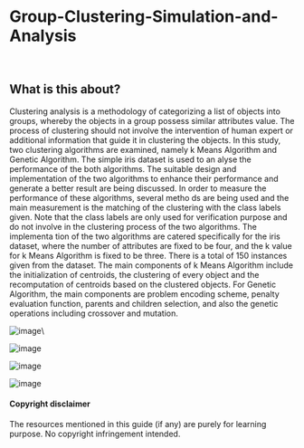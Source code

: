 # Group-Clustering-Simulation-and-Analysis
<br>

## What is this about?
Clustering analysis is a methodology of categorizing a list of objects into groups, whereby the objects
in a group possess similar attributes value. The process of clustering should not involve the intervention
of human expert or additional information that guide it in clustering the objects.
In this study, two clustering algorithms are examined, namely k Means Algorithm and Genetic
Algorithm. The simple iris dataset is used to an alyse the performance of the both algorithms. The suitable
design and implementation of the two algorithms to enhance their performance and generate a better
result are being discussed. In order to measure the performance of these algorithms, several metho ds
are being used and the main measurement is the matching of the clustering with the class labels given.
Note that the class labels are only used for verification purpose and do not involve in the clustering
process of the two algorithms.
The implementa tion of the two algorithms are catered specifically for the iris dataset, where the
number of attributes are fixed to be four, and the k value for k Means Algorithm is fixed to be three. There
is a total of 150 instances given from the dataset.
The main components of k Means Algorithm include the initialization of centroids, the clustering of
every object and the recomputation of centroids based on the clustered objects. For Genetic Algorithm,
the main components are problem encoding scheme, penalty evaluation function, parents and children
selection, and also the genetic operations including crossover and mutation.

![image](https://user-images.githubusercontent.com/37996135/115053437-b7b0a680-9f11-11eb-8e8a-8917bf482170.png)\


![image](https://user-images.githubusercontent.com/37996135/115053443-ba130080-9f11-11eb-9f58-94890e32b875.png)


![image](https://user-images.githubusercontent.com/37996135/115053488-c434ff00-9f11-11eb-9b78-f662a92c74c6.png)


![image](https://user-images.githubusercontent.com/37996135/115053504-c7c88600-9f11-11eb-9ede-7cad808cdfcc.png)


#### Copyright disclaimer
The resources mentioned in this guide (if any) are purely for learning purpose. No copyright infringement intended.
